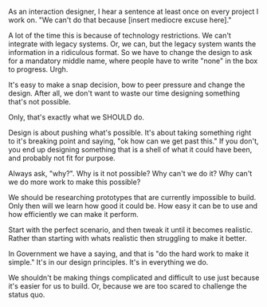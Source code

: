 As an interaction designer, I hear a sentence at least once on every project I work on. "We can't do that because [insert mediocre excuse here]."

A lot of the time this is because of technology restrictions. We can't integrate with legacy systems. Or, we can, but the legacy system wants the information in a ridiculous format. So we have to change the design to ask for a mandatory middle name, where people have to write "none" in the box to progress. Urgh.

It's easy to make a snap decision, bow to peer pressure and change the design. After all, we don't want to waste our time designing something that's not possible.

Only, that's exactly what we SHOULD do.

Design is about pushing what's possible. It's about taking something right to it's breaking point and saying, "ok how can we get past this." If you don't, you end up designing something that is a shell of what it could have been, and probably not fit for purpose.

Always ask, "why?". Why is it not possible? Why can't we do it? Why can't we do more work to make this possible?

We should be researching prototypes that are currently impossible to build. Only then will we learn how good it could be. How easy it can be to use and how efficiently we can make it perform.

Start with the perfect scenario, and then tweak it until it becomes realistic. Rather than starting with whats realistic then struggling to make it better.

In Government we have a saying, and that is "do the hard work to make it simple." It's in our design principles. It's in everything we do.

We shouldn't be making things complicated and difficult to use just because it's easier for us to build. Or, because we are too scared to challenge the status quo.
